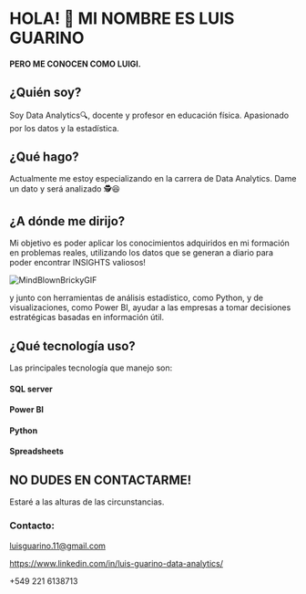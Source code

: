 
# HOLA! 👋 MI NOMBRE ES LUIS GUARINO
#### PERO ME CONOCEN COMO LUIGI.



## ¿Quién soy?
Soy Data Analytics🔍, docente y profesor en educación física. Apasionado por los datos y la estadística.



## ¿Qué hago?
Actualmente me estoy especializando en la carrera de Data Analytics. Dame un dato y será analizado 🕵️😆



## ¿A dónde me dirijo?
Mi objetivo es poder aplicar los conocimientos adquiridos en mi formación en problemas reales, utilizando los datos que se generan a diario para poder encontrar INSIGHTS valiosos! 

![MindBlownBrickyGIF](https://github.com/user-attachments/assets/e4823a78-090a-4592-844f-6cecb075e6fa)

 y junto con herramientas de análisis estadístico, como Python, y de visualizaciones, como Power BI, ayudar a las empresas a tomar decisiones estratégicas basadas en información útil.



## ¿Qué tecnología uso?
Las principales tecnología que manejo son:

 #### SQL server
 #### Power BI
 #### Python
 #### Spreadsheets



## NO DUDES EN CONTACTARME!
Estaré a las alturas de las circunstancias.

### Contacto:
luisguarino.11@gmail.com

https://www.linkedin.com/in/luis-guarino-data-analytics/

+549 221 6138713
